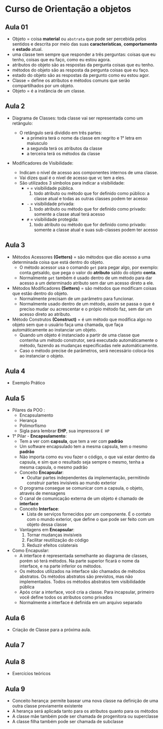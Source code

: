 # Curso de Orientação a objetos

## Aula 01 

* Objeto = coisa **material** ou `abstrata` que pode ser percebida pelos sentidos e descrita por meio das suas **características**, **comportamento** e **estado** atual.
* uma classe tem sempre que responder a três perguntas: coisas que eu tenho, coisas que eu faço, como eu estou agora.
* atributos do objeto são as respostas da pergunta coisas que eu tenho.
* métodos do objeto são as resposta da pergunta coisas que eu faço.
* estado do objeto são as respostas da pergunto como eu estou agor.
* Classe = define os atributos e métodos comuns que serão compartilhados por um objeto.
* Objeto = é a instância de um classe.

## Aula 2 

* Diagrama de Classes: toda classe vai ser representada como um retângulo:
	* O retângulo será dividido em três partes:
		* a primeira terá o nome da classe em negrito e 1° letra em maiusculo
		* a segunda terá os atributos da classe
		* a terceira terá os métodos da classe

* Modificadores de Visibilidade: 
	* Indicam o nível de acesso aos componentes internos de uma classe.	
	* Vai dizes qual é o nível de acesso que vc tem a eles.
	* São utilizados 3 símbolos para indicar a visibilidade:
		* `+` = visibilidade pública.
			1. todo atributo ou método que for definido como público:
			 a classe atual e todas as outras classes podem ter acesso 
		* `-` = visibilidade privada:
			1. todo atributo ou método que for definido como privado: somente a classe atual terá acesso
		* `#` = visibilidade protegida:
			1. todo atributo ou método que for definido como privado: somente a classe atual e suas sub-classes podem ter acesso

## Aula 3

* Métodos Acessores **(Getters)** = são métodos que dão acesso a uma determinada coisa que está dentro do objeto.
	* O método acessor usa o comando `get` para pegar algo, por exemplo: conta.getsaldo, que pega o valor do **atributo** saldo do objeto **conta**.
	* Normalmente  `get` também é usado dentro de um método para dar acesso a um determinado atributo sem dar um acesso direto a ele.
* Métodos Modificadores **(Setters)** = são métodos que modificam coisas que estão dentro do objeto.
	* Normalmente precisam de um parâmetro para funcionar.
	* Normalmente usado dentro de um método, assim se passa o que é preciso mudar ou acrescentar e o própio método faz, sem dar um acesso direto ao atributo.
* Método Construtos **(Construct)** = é um método que modifica algo no objeto sem que o usuário faça uma chamada, que faça automáticamente ao instanciar um objeto.
	* Quando um objeto é instanciado a partir de uma classe que contenha um método construtor, será executado automáticamente o método, fazendo as mudanças específicadas nele automáticamente. 
	* Caso o método precise de parâmetros, será necessário coloca-los ao instanciar o objeto.

## Aula 4 
* Exemplo Prático

## Aula 5

* Pilares da POO :
	* Encapsulamento
	* Herança
	* Polimorfismo
	* Sigla para lembrar **EHP**, sua impressora `É HP`
* 1° Pilar - **Encapsulamento**:
	* Tem a ver com **capsula**, que tem a ver com **padrão**
	* Um software encapsulado tem a mesma capsula, tem o mesmo **padrão**
	* Não importa como eu vou fazer o código, o que vai estar dentro da capsula, e sim que o resultado seja sempre o mesmo, tenha a mesma capsula, o mesmo padrão
	* Conceito **Encapsular**:
		* Ocultar partes independentes da implementação, permitindo construir partes invisíveis ao mundo exterior	 
	* O programa consegue se comunicar com a capsula, o objeto, através de mensagens
	* O canal de comunicação externa de um objeto é chamado de **interface**
	* Conceito **Interface**:
		* Lista de serviços fornecidos por um componente. É o contato com o mundo exterior, que define o que pode ser feito com um objeto dessa classe	
	* Vantagens em **Encapsular**:
		1. Tornar mudanças invisíveis
		2. Facilitar reutilização do código
		3. Reduzir efeitos colaterais
* Como Encapuslar: 
	* A interface é representada semelhante ao diagrama de classes, porém só terá métodos. Na parte superior ficará o nome da interface, e na parte inferior os métodos. 
	* Os métodos utilizados na interface são chamados de métodos abstratos. Os métodos abstratos são previstos, mas não implementados. Todos os métodos abstratos tem visibilidadde pública
	* Após criar a interface, você cria a classe. Para incapsular, primeiro você define todos os atributos como privados
	* Normalmente a interface é definida em um arquivo separado      	 

## Aula 6

* Criação de Classe para a próxima aula.

## Aula 7


## Aula 8

* Exercícios teóricos

## Aula 9

* Conceito herança: permite basear uma nova classe na definição de uma outra classe previamente existente
* A herança será aplicada tanto para os atributos quanto para os métodos
* A classe mãe também pode ser chamada de progenitora ou superclasse
* A classe filha também pode ser chamada de subclasse